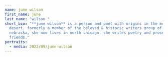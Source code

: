 ```yaml
---
name: june wilson
first_name: june
last_name: "wilson "
short_bio: "**june wilson** is a person and poet with origins in the mojave
  desert. formerly a member of the beloved & historic writers group of lincoln,
  nebraska, she now lives in north chicago. she writes poetry and prose for her
  friends."
portraits:
  - media: 2022/09/june-wilson
---
```


